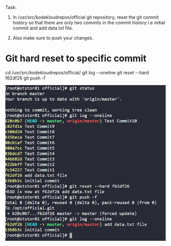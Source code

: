 Task: 
1. In /usr/src/kodekloudrepos/official git repository, reset the git commit history so that there are only two commits in the commit history i.e initial commit and add data.txt file.

2. Also make sure to push your changes.

# Git hard reset to specific commit
cd /usr/src/kodekloudrepos/official/
git log --oneline
git reset --hard f62df26
git push -f

![alt text](image.png)